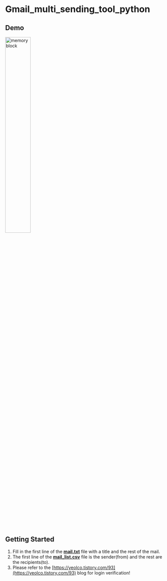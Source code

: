 # Gmail_multi_sending_tool_python
## Demo
<p align="left"><img src="https://user-images.githubusercontent.com/53032349/107144055-e3486b00-697b-11eb-906d-fce085425537.png" width="40%" height="40%" title="70px" alt="memoryblock"></p>

## Getting Started
1. Fill in the first line of the [**mail.txt**](https://github.com/cjf8899/Gmail_multi_sending_tool/blob/main/mail.txt) file with a title and the rest of the mail.
2. The first line of the [**mail_list.csv**](https://github.com/cjf8899/Gmail_multi_sending_tool/blob/main/mail_list.csv) file is the sender(from) and the rest are the recipients(to).
3. Please refer to the [https://yeolco.tistory.com/93](https://yeolco.tistory.com/93) blog for login verification!
